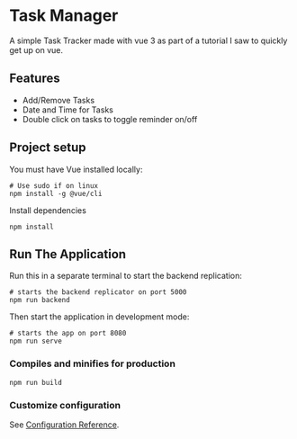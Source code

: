 # Task Manager
A simple Task Tracker made with vue 3 as part of a tutorial I saw to quickly get up on vue.
## Features
* Add/Remove Tasks
* Date and Time for Tasks
* Double click on tasks to toggle reminder on/off

## Project setup
You must have Vue installed locally:
```
# Use sudo if on linux 
npm install -g @vue/cli
```
Install dependencies
``` shell
npm install
```

## Run The Application
Run this in a separate terminal to start the backend replication:
```
# starts the backend replicator on port 5000
npm run backend
```
Then start the application in development mode:
```
# starts the app on port 8080
npm run serve
```

### Compiles and minifies for production
```
npm run build
```

### Customize configuration
See [Configuration Reference](https://cli.vuejs.org/config/).
